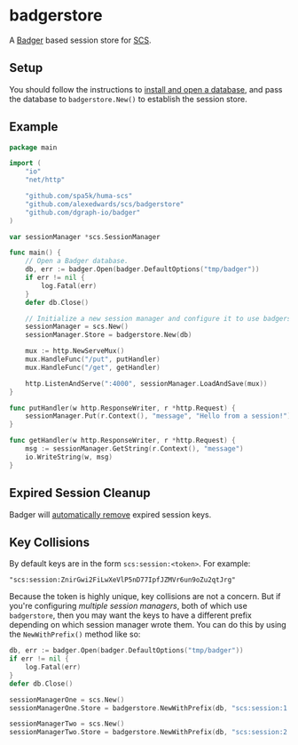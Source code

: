 # badgerstore

A [Badger](https://github.com/dgraph-io/badger) based session store for [SCS](https://github.com/alexedwards/scs).

## Setup

You should follow the instructions to [install and open a database](https://github.com/dgraph-io/badger#installing), and pass the database to `badgerstore.New()` to establish the session store.

## Example

```go
package main

import (
	"io"
	"net/http"

	"github.com/spa5k/huma-scs"
	"github.com/alexedwards/scs/badgerstore"
	"github.com/dgraph-io/badger"
)

var sessionManager *scs.SessionManager

func main() {
	// Open a Badger database.
	db, err := badger.Open(badger.DefaultOptions("tmp/badger"))
	if err != nil {
		log.Fatal(err)
	}
	defer db.Close()

	// Initialize a new session manager and configure it to use badgerstore as the session store.
	sessionManager = scs.New()
	sessionManager.Store = badgerstore.New(db)

	mux := http.NewServeMux()
	mux.HandleFunc("/put", putHandler)
	mux.HandleFunc("/get", getHandler)

	http.ListenAndServe(":4000", sessionManager.LoadAndSave(mux))
}

func putHandler(w http.ResponseWriter, r *http.Request) {
	sessionManager.Put(r.Context(), "message", "Hello from a session!")
}

func getHandler(w http.ResponseWriter, r *http.Request) {
	msg := sessionManager.GetString(r.Context(), "message")
	io.WriteString(w, msg)
}
```

## Expired Session Cleanup

Badger will [automatically remove](https://github.com/dgraph-io/badger#setting-time-to-livettl-and-user-metadata-on-keys) expired session keys.

## Key Collisions

By default keys are in the form `scs:session:<token>`. For example:

```
"scs:session:ZnirGwi2FiLwXeVlP5nD77IpfJZMVr6un9oZu2qtJrg"
```

Because the token is highly unique, key collisions are not a concern. But if you're configuring *multiple session managers*, both of which use `badgerstore`, then you may want the keys to have a different prefix depending on which session manager wrote them. You can do this by using the `NewWithPrefix()` method like so:

```go
db, err := badger.Open(badger.DefaultOptions("tmp/badger"))
if err != nil {
	log.Fatal(err)
}
defer db.Close()

sessionManagerOne = scs.New()
sessionManagerOne.Store = badgerstore.NewWithPrefix(db, "scs:session:1:")

sessionManagerTwo = scs.New()
sessionManagerTwo.Store = badgerstore.NewWithPrefix(db, "scs:session:2:")
```
